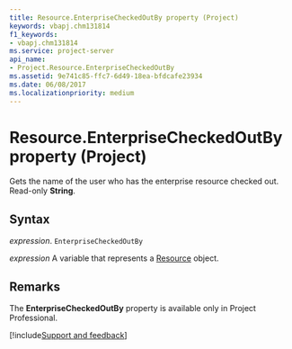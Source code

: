 ```yaml
---
title: Resource.EnterpriseCheckedOutBy property (Project)
keywords: vbapj.chm131814
f1_keywords:
- vbapj.chm131814
ms.service: project-server
api_name:
- Project.Resource.EnterpriseCheckedOutBy
ms.assetid: 9e741c85-ffc7-6d49-18ea-bfdcafe23934
ms.date: 06/08/2017
ms.localizationpriority: medium
---
```



# Resource.EnterpriseCheckedOutBy property (Project)

Gets the name of the user who has the enterprise resource checked out. Read-only **String**.


## Syntax

_expression_. `EnterpriseCheckedOutBy`

_expression_ A variable that represents a [Resource](./Project.Resource.md) object.


## Remarks

The **EnterpriseCheckedOutBy** property is available only in Project Professional.

[!include[Support and feedback](~/includes/feedback-boilerplate.md)]